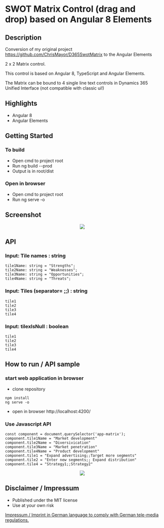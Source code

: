 # SWOT Matrix Control (drag and drop) based on Angular 8 Elements

## Description

Conversion of my original project https://github.com/ChrisMayor/D365SwotMatrix to the Angular Elements

2 x 2 Matrix control.

This control is based on Angular 8, TypeScript and Angular Elements.

The Matrix can be bound to 4 single line text controls in Dynamics 365 Unified Interface (not compatible with classic ui!)

## Highlights

* Angular 8
* Angular Elements

## Getting Started

### To build

* Open cmd to project root
* Run ng build --prod
* Output is in root/dist

### Open in browser

* Open cmd to project root
* Run ng serve -o

## Screenshot

<p align="center">
  <img src="../master/Screenshots/1.JPG">
</p>

## API

### Input: Tile names : string

````
tile1Name: string = "Strengths";
tile2Name: string = "Weaknesses";
tile3Name: string = "Opportunities";
tile4Name: string = "Threats";
````

### Input: Tiles (separator= ;;) : string
````
tile1
tile2
tile3
tile4
````
### Input: tilexIsNull : boolean
````
tile1
tile2
tile3
tile4
````
## How to run / API sample

### start web application in browser

* clone repository

```
npm install
ng serve -o
```
* open in browser http://localhost:4200/

### Use Javascript API

```
const component = document.querySelector('app-matrix');
component.tile1Name = "Market development"
component.tile2Name = "Diversivication"
component.tile3Name = "Market penetration"
component.tile4Name = "Product development"
component.tile1 = "Expand advertising;;Target more segments"
component.tile2 = "Enter new segments;; Expand distribution"
component.tile4 = "Strategy1;;Strategy2"
```

<p align="center">
  <img src="../master/Screenshots/2.JPG">
</p>

## Disclaimer / Impressum

* Published under the MIT license
* Use at your own risk

<a href="https://github.com/ChrisMayor/Impressum">Impressum / Imprint in German language to comply with German tele-media regulations.</a>
